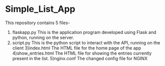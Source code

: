 # Simple_List_App
This repository contains 5 files-
1) flaskapp.py
This is the application program developed using Flask and python, running on the server.
2) script.py
This is the python script to interact with the API, running on the client
3)index.html
The HTML file for the home page of the app
4)show_entries.html
The HTML file for showing the entries currently present in the list.
5)nginx.conf
The changed config file for NGINX
